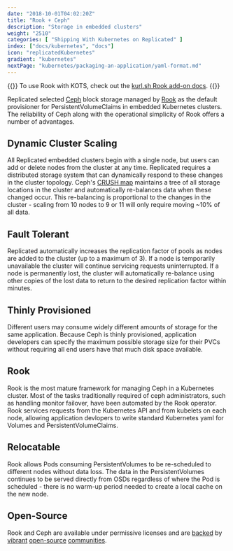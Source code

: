 ```yaml
---
date: "2018-10-01T04:02:20Z"
title: "Rook + Ceph"
description: "Storage in embedded clusters"
weight: "2510"
categories: [ "Shipping With Kubernetes on Replicated" ]
index: ["docs/kubernetes", "docs"]
icon: "replicatedKubernetes"
gradient: "kubernetes"
nextPage: "kubernetes/packaging-an-application/yaml-format.md"
---
```


{{<kotsdocs>}}
To use Rook with KOTS, check out the [kurl.sh Rook add-on docs](https://kurl.sh/docs/add-ons/rook).
{{</kotsdocs>}}

Replicated selected [Ceph](https://ceph.io) block storage managed by [Rook](https://rook.io) as the default provisioner for PersistentVolumeClaims in embedded Kubernetes clusters.
The reliability of Ceph along with the operational simplicity of Rook offers a number of advantages.

## Dynamic Cluster Scaling

All Replicated embedded clusters begin with a single node, but users can add or delete nodes from the cluster at any time.
Replicated requires a distributed storage system that can dynamically respond to these changes in the cluster topology.
Ceph's [CRUSH map](https://access.redhat.com/documentation/en-us/red_hat_ceph_storage/3/html/storage_strategies_guide/crush_administration#introducing_crush) maintains a tree of all storage locations in the cluster and automatically re-balances data when these changed occur.
This re-balancing is proportional to the changes in the cluster - scaling from 10 nodes to 9 or 11 will only require moving ~10% of all data.

## Fault Tolerant

Replicated automatically increases the replication factor of pools as nodes are added to the cluster (up to a maximum of 3).
If a node is temporarily unavailable the cluster will continue servicing requests uninterrupted.
If a node is permanently lost, the cluster will automatically re-balance using other copies of the lost data to return to the desired replication factor within minutes.

## Thinly Provisioned

Different users may consume widely different amounts of storage for the same application.
Because Ceph is thinly provisioned, application developers can specify the maximum possible storage size for their PVCs without requiring all end users have that much disk space available.

## Rook

Rook is the most mature framework for managing Ceph in a Kubernetes cluster.
Most of the tasks traditionally required of ceph administrators, such as handling monitor failover, have been automated by the Rook operator.
Rook services requests from the Kubernetes API and from kubelets on each node, allowing application devlopers to write standard Kubernetes yaml for Volumes and PersistentVolumeClaims.

## Relocatable

Rook allows Pods consuming PersistentVolumes to be re-scheduled to different nodes without data loss.
The data in the PersistentVolumes continues to be served directly from OSDs regardless of where the Pod is scheduled - there is no warm-up period needed to create a local cache on the new node.

## Open-Source

Rook and Ceph are available under permissive licenses and are [backed](https://ceph.io/foundation/) by [vibrant](https://github.com/rook/rook) [open-source](https://github.com/ceph/ceph) [communities](https://ceph.io/community/).
